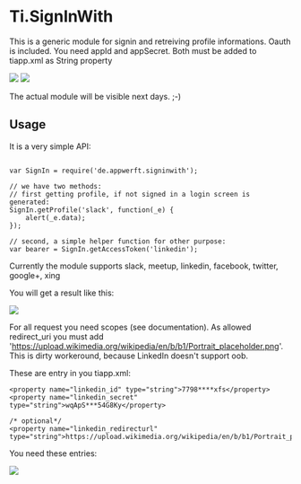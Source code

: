 Ti.SignInWith
=============

This is a generic module for signin and retreiving profile informations.
Oauth is included. You need appId and appSecret. Both must be added to tiapp.xml as String property

![](https://content.linkedin.com/content/dam/developer/global/en_US/site/img/signin-button.png) 
![](https://api.slack.com/img/sign_in_with_slack.png)


The actual module will be visible next days. ;-)

Usage
-----

It is a very simple API:

~~~

var SignIn = require('de.appwerft.signinwith');

// we have two methods:
// first getting profile, if not signed in a login screen is generated:
SignIn.getProfile('slack', function(_e) {
    alert(_e.data);
});

// second, a simple helper function for other purpose:
var bearer = SignIn.getAccessToken('linkedin');
~~~

Currently the module supports slack, meetup, linkedin, facebook, twitter, google+, xing

You will get a result like this: 


![](https://raw.githubusercontent.com/AppWerft/Ti.LinkedIn/master/documentation/res.png)



For all request you need scopes (see documentation). As allowed redirect_uri you must add  'https://upload.wikimedia.org/wikipedia/en/b/b1/Portrait_placeholder.png'. This is dirty workeround, because LinkedIn doesn't support oob.

These are entry in you tiapp.xml:

~~~
<property name="linkedin_id" type="string">7798****xfs</property>
<property name="linkedin_secret" type="string">wqApS***54G8Ky</property>

/* optional*/
<property name="linkedin_redirecturl" type="string">https://upload.wikimedia.org/wikipedia/en/b/b1/Portrait_placeholder.png</property>

~~~

You need these entries:

![](https://raw.githubusercontent.com/AppWerft/Ti.LinkedIn/master/documentation/screen.png)